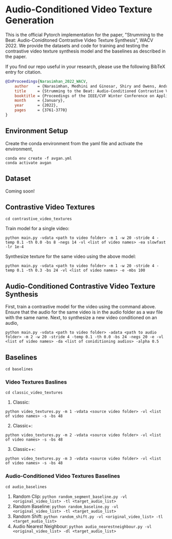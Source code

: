 # Audio-Conditioned Video Texture Generation

This is the official Pytorch implementation for the paper, "Strumming to the Beat: Audio-Coniditoned Contrastive Video Texture Synthesis", WACV 2022. We provide the datasets and code for training and testing the contrastive video texture synthesis model and the baselines as described in the paper.  

If you find our repo useful in your research, please use the following BibTeX entry for citation.

```BibTeX
@InProceedings{Narasimhan_2022_WACV,
    author    = {Narasimhan, Medhini and Ginosar, Shiry and Owens, Andrew and Efros, Alexei A. and Darrell, Trevor},
    title     = {Strumming to the Beat: Audio-Conditioned Contrastive Video Textures},
    booktitle = {Proceedings of the IEEE/CVF Winter Conference on Applications of Computer Vision (WACV)},
    month     = {January},
    year      = {2022},
    pages     = {3761-3770}
}
```

## Environment Setup

Create the conda environment from the yaml file and activate the environment,

```
conda env create -f avgan.yml
conda activate avgan
```

## Dataset

Coming soon!

## Contrastive Video Textures

```cd contrastive_video_textures```

Train model for a single video:

```
python main.py -vdata <path to video folder> -m 1 -w 20 -stride 4 -temp 0.1 -th 0.0 -bs 8 -negs 14 -vl <list of video names> -ea slowfast -lr 1e-4
```

Synthesize texture for the same video using the above model:

```
python main.py -vdata <path to video folder> -m 1 -w 20 -stride 4 -temp 0.1 -th 0.3 -bs 24 -vl <list of video names> -e -mbs 100
```

## Audio-Conditioned Contrastive Video Texture Synthesis

First, train a contrastive model for the video using the command above. Ensure that the audio for the same video is in the audio folder as a wav file with the same name. Next, to synthesize a new video conditioned on an audio, 

```
python main.py -vdata <path to video folder> -adata <path to audio folder> -m 2 -w 20 -stride 4 -temp 0.1 -th 0.0 -bs 24 -negs 20 -e -vl <list of video names> -da <list of coniditioning audios> -alpha 0.5 
```

## Baselines

```cd baselines```

### Video Textures Baslines

```cd classic_video_textures```

1. Classic: 

```
python video_textures.py -m 1 -vdata <source video folder> -vl <list of video names> -s -bs 48
```

2. Classic+:

```
python video_textures.py -m 2 -vdata <source video folder> -vl <list of video names> -s -bs 48
```

3. Classic++: 

```
python video_textures.py -m 3 -vdata <source video folder> -vl <list of video names> -s -bs 48
```

### Audio-Conditioned Video Textures Baselines

```cd audio_baselines```

1. Random Clip: ```python random_segment_baseline.py -vl <original_video_list> -tl <target_audio_list>```
2. Random Baseline: ```python random_baseline.py -vl <original_video_list> -tl <target_audio_list>```
3. Random Shift: ```python random_shift.py -vl <original_video_list> -tl <target_audio_list>```
4. Audio Nearest Neighbour: ```python audio_nearestneighbour.py -vl <original_video_list> -dl <target_audio_list>```
